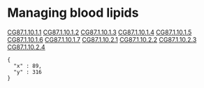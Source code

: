 # Managing blood lipids
[CG87.1.10.1.1](http://nice.org.uk/recommendation/CG87R1.10.1.1)
[CG87.1.10.1.2](http://nice.org.uk/recommendation/CG87R1.10.1.2)
[CG87.1.10.1.3](http://nice.org.uk/recommendation/CG87R1.10.1.3)
[CG87.1.10.1.4](http://nice.org.uk/recommendation/CG87R1.10.1.4)
[CG87.1.10.1.5](http://nice.org.uk/recommendation/CG87R1.10.1.5)
[CG87.1.10.1.6](http://nice.org.uk/recommendation/CG87R1.10.1.6)
[CG87.1.10.1.7](http://nice.org.uk/recommendation/CG87R1.10.1.7)
[CG87.1.10.2.1](http://nice.org.uk/recommendation/CG87R1.10.2.1)
[CG87.1.10.2.2](http://nice.org.uk/recommendation/CG87R1.10.2.2)
[CG87.1.10.2.3](http://nice.org.uk/recommendation/CG87R1.10.2.3)
[CG87.1.10.2.4](http://nice.org.uk/recommendation/CG87R1.10.2.4)
~~~~
{
  "x" : 89,
  "y" : 316
}
~~~~

